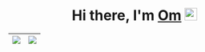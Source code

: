 <div align="center">
   <h1>Hi there, I'm <a href="https://modernoctave.github.io/">Om</a> <img src="https://media.giphy.com/media/hvRJCLFzcasrR4ia7z/giphy.gif" width="25px"> </h1>
   
| <img  src="https://github-readme-stats.vercel.app/api?username=modernoctave&&count_private=true&show_icons=true&theme=chartreuse-dark"/> | <img  src="https://github-readme-stats.vercel.app/api/top-langs/?username=modernoctave&theme=chartreuse-dark&hide=,Roff,perl,jupyter%20notebook&layout=compact&exclude_repo=karthikmurakonda/Aquisys"/> |
| --- | --- |
</div>
